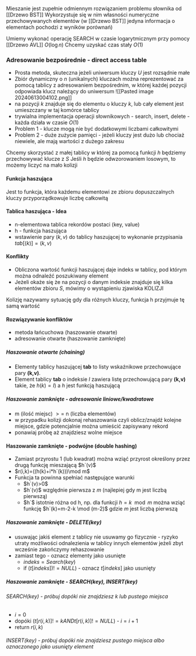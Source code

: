 Mieszanie jest zupełnie odmiennym rozwiązaniem problemu słownika od [[Drzewo BST]]
Wykorzystuje się w nim własności numeryczne przechowywanych elementów (w [[Drzewo BST]] jedyna informacja o elementach pochodzi z wyników porównań)

Umiemy wykonać operację SEARCH w czasie logarytmicznym przy pomocy [[Drzewo AVL]] $O(\log n)$
Chcemy uzyskać czas stały $O(1)$

### Adresowanie bezpośrednie - direct access table
- Prosta metoda, skuteczna jeżeli uniwersum kluczy $U$ jest rozsądnie małe
- Zbiór dynamiczny o $n$ (unikalnych) kluczach można reprezentować za pomocą tablicy z adresowaniem bezpośrednim, w której każdej pozycji odpowiada klucz należący do uniwersum
![[Pasted image 20240613004102.png]]
- na pozycji $k$ znajduje się do elementu o kluczy $k$, lub cały element jest umieszczany w taj komórce tablicy
- trywialna implementacja operacji słownikowych - search, insert, delete - każda działa w czasie $O(1)$
- Problem 1 - klucze mogą nie być dodatkowymi liczbami całkowitymi
- Problem 2 - duże zużycie pamięci - jeżeli kluczy jest dużo lub chociaż niewiele, ale mają wartości z dużego zakresu

Chcemy skorzystać z małej tablicy w której za pomocą funkcji $h$ będziemy przechowywać klucze z $S$
Jeśli $h$ będzie odwzorowaniem losowym, to możemy liczyć na mało kolizji

#### Funkcja haszująca
Jest to funkcja, która każdemu elementowi ze zbioru dopuszczalnych kluczy przyporządkowuje liczbę całkowitą

#### Tablica haszująca - Idea
- n-elementowa tablica rekordów postaci (key, value)
- h - funkcja haszująca
- wstawienie pary $(k,v)$ do tablicy haszującej to wykonanie przypisania $tab[(k)]=(k,v)$

#### Konflikty
- Obliczona wartość funkcji haszującej daje indeks w tablicy, pod którym można odnaleźć poszukiwany element
- Jeżeli okaże się że na pozycji o danym indeksie znajduje się kilka elementów zbioru $S$, mówimy o wystąpieniu zjawiska KOLIZJI

Kolizję nazywamy sytuację gdy dla różnych kluczy, funkcja h przyjmuje tę samą wartość

#### Rozwiązywanie konfliktów
- metoda łańcuchowa (haszowanie otwarte)
- adresowanie otwarte (haszowanie zamknięte)

##### Haszowanie otwarte (chaining)
- Elementy tablicy haszującej **tab** to listy wskaźnikowe przechowujące pary **(k,v)**.
- Element tablicy **tab** o indeksie $I$ zawiera listę przechowującą pary **(k,v)** takie, że $h(k)=I)$ a $h$ jest funkcją haszującą

##### Haszowanie zamknięte - adresowanie liniowe/kwadratowe
- m (ilość miejsc) $>=$ n (liczba elementów)
- w przypadku kolizji dokonaj rehaszowania czyli oblicz/znajdź kolejne miejsce, gdzie potencjalnie można umieścić zapisywany rekord
- ponawiaj próbę aż znajdziesz wolne miejsce

#### Haszowanie zamknięte - podwójne (double hashing)
- Zamiast przyrostu 1 (lub kwadrat) można wziąć przyrost określony przez drugą funkcję mieszającą $h`(v)$
- $r(i,k)=((h(k)+i*h`(k)))\mod m$
- Funkcja ta powinna spełniać następujące warunki
	- $h`(v)>0$
	- $h`(v)$ względnie pierwsza z $m$ (najlepiej gdy m jest liczbą pierwszą)
	- $h`$ istotnie różna od h, np. dla funkcji $h=k \mod m$ można wziąć funkcję $h`(k)=m-2-k \mod (m-2)$ gdzie $m$ jest liczbą pierwszą

##### Haszowanie zamknięte - DELETE(key)
- usuwając jakiś element z tablicy nie usuwamy go fizycznie - ryzyko utraty możliwości odnalezienia w tablicy innych elementów jeżeli zbyt wcześnie zakończymy rehaszowanie
- zamiast tego - oznacz elementy jako usunięte
	- $indeks = Search(key)$
	- if $(t[indeks]) != NULL)$ - oznacz $t[indeks]$ jako usunięty

##### Haszowanie zamknięte - SEARCH(key), INSERT(key)
###### SEARCH(key) - próbuj dopóki nie znajdziesz k lub pustego miejsca
- $i=0$
- dopóki $(t[r(i,k)]!=k AND t[r(i,k)]!=NULL)$ - $i=i+1$
- return $r(i,k)$

###### INSERT(key) - próbuj dopóki nie znajdziesz pustego miejsca albo oznaczonego jako usunięty element